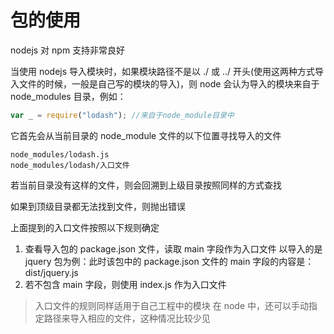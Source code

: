 # 包的使用

nodejs 对 npm 支持非常良好

当使用 nodejs 导入模块时，如果模块路径不是以 ./ 或 ../ 开头(使用这两种方式导入文件的时候，一般是自己写的模块的导入)，则 node 会认为导入的模块来自于 node_modules 目录，例如：

```js
var _ = require("lodash"); //来自于node_module目录中
```

它首先会从当前目录的 node_module 文件的以下位置寻找导入的文件

```shell
node_modules/lodash.js
node_modules/lodash/入口文件
```

若当前目录没有这样的文件，则会回溯到上级目录按照同样的方式查找

如果到顶级目录都无法找到文件，则抛出错误

上面提到的入口文件按照以下规则确定

1. 查看导入包的 package.json 文件，读取 main 字段作为入口文件
   以导入的是 jquery 包为例：此时该包中的 package.json 文件的 main 字段的内容是：dist/jquery.js
2. 若不包含 main 字段，则使用 index.js 作为入口文件

> 入口文件的规则同样适用于自己工程中的模块
> 在 node 中，还可以手动指定路径来导入相应的文件，这种情况比较少见
